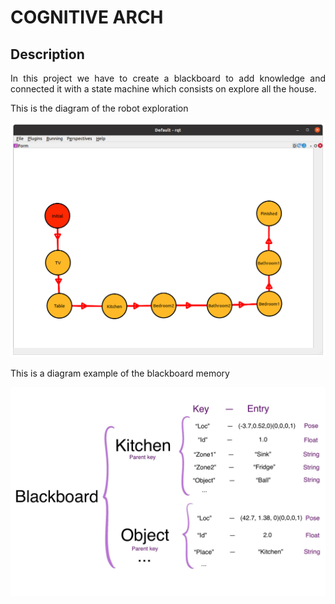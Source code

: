 # COGNITIVE ARCH

## Description

<p align="justify">
In this project we have to create a blackboard to add knowledge and connected it with a state machine which consists on explore all the house.
</p>

<p align="justify">
This is the diagram of the robot exploration 
</p>

![Image text](https://github.com/Juancams/plan_sist_cogn/blob/main/resources/states.png)


<p align="justify">
This is a diagram example of the blackboard memory
</p>

![Image text](https://github.com/Juancams/plan_sist_cogn/blob/main/resources/img.jpg)

